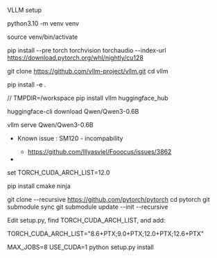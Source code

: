 VLLM setup

python3.10 -m venv venv

source venv/bin/activate


pip install --pre torch torchvision torchaudio --index-url https://download.pytorch.org/whl/nightly/cu128



git clone https://github.com/vllm-project/vllm.git
cd vllm

pip install -e .

// TMPDIR=/workspace pip install vllm huggingface_hub

huggingface-cli download  Qwen/Qwen3-0.6B

vllm serve Qwen/Qwen3-0.6B


- Known issue : SM120 - incompability
    - https://github.com/lllyasviel/Fooocus/issues/3862


-

set TORCH_CUDA_ARCH_LIST=12.0

pip install cmake ninja

git clone --recursive https://github.com/pytorch/pytorch
cd pytorch
git submodule sync
git submodule update --init --recursive

Edit setup.py, find TORCH_CUDA_ARCH_LIST, and add:

TORCH_CUDA_ARCH_LIST="8.6+PTX;9.0+PTX;12.0+PTX;12.6+PTX"

MAX_JOBS=8 USE_CUDA=1 python setup.py install

<!-- 
pip install -e . --target /workspace/test

cd workspace
mkdir test
TMPDIR=/workspace pip install --pre torch torchvision torchaudio --index-url https://download.pytorch.org/whl/nightly/cu128

pip install --pre torch torchvision torchaudio --index-url https://download.pytorch.org/whl/nightly/cu128 --target /workspace/test

-->